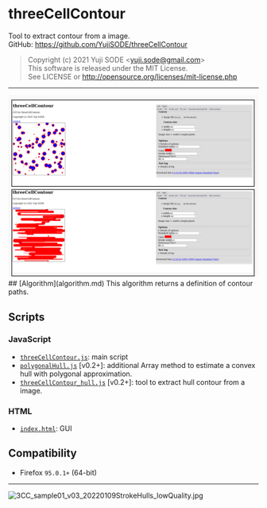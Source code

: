 # threeCellContour
Tool to extract contour from a image.  
GitHub: https://github.com/YujiSODE/threeCellContour  
>Copyright (c) 2021 Yuji SODE \<yuji.sode@gmail.com\>  
>This software is released under the MIT License.  
>See LICENSE or http://opensource.org/licenses/mit-license.php  
______
<!-- ![3CC_sample01_v03_20220109Stroke_Fill.png](3CC_sample01_v03_20220109Stroke_Fill.png) -->
<img width=800 src='3CC_sample01_v03_20220109Stroke_Fill.png' alt='3CC_sample01_v03_20220109Stroke_Fill.png'>
## [Algorithm](algorithm.md)
This algorithm returns a definition of contour paths.

## Scripts
### JavaScript
- [`threeCellContour.js`](threeCellContour.js): main script
- [`polygonalHull.js`](polygonalHull.js) [v0.2+]: additional Array method to estimate a convex hull with polygonal approximation.
- [`threeCellContour_hull.js`](threeCellContour_hull.js) [v0.2+]: tool to extract hull contour from a image.

### HTML
- [`index.html`](index.html): GUI

## Compatibility
- Firefox `95.0.1+` (64-bit)

______
<!-- ![3CC_sample01_v03_20220109StrokeHulls_lowQuality.jpg](3CC_sample01_v03_20220109StrokeHulls_lowQuality.jpg) -->
<img width=800 src='3CC_sample01_v03_20220109StrokeHulls_lowQuality.jpg' alt='3CC_sample01_v03_20220109StrokeHulls_lowQuality.jpg'>

